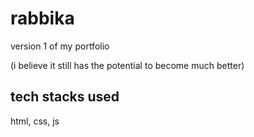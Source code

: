 # rabbika

version 1 of my portfolio 

(i believe it still has the potential to become much better)

## tech stacks used 

html, css, js
